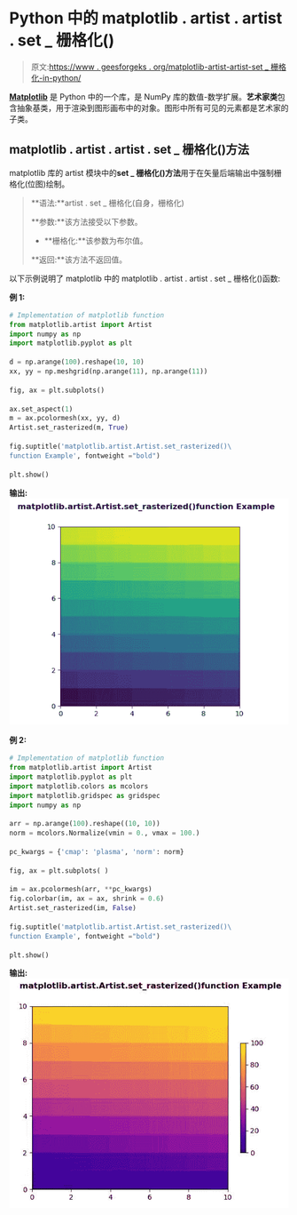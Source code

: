 # Python 中的 matplotlib . artist . artist . set _ 栅格化()

> 原文:[https://www . geesforgeks . org/matplotlib-artist-artist-set _ 栅格化-in-python/](https://www.geeksforgeeks.org/matplotlib-artist-artist-set_rasterized-in-python/)

**[Matplotlib](https://www.geeksforgeeks.org/python-introduction-matplotlib/)** 是 Python 中的一个库，是 NumPy 库的数值-数学扩展。**艺术家类**包含抽象基类，用于渲染到图形画布中的对象。图形中所有可见的元素都是艺术家的子类。

## matplotlib . artist . artist . set _ 栅格化()方法

matplotlib 库的 artist 模块中的**set _ 栅格化()方法**用于在矢量后端输出中强制栅格化(位图)绘制。

> **语法:**artist . set _ 栅格化(自身，栅格化)
> 
> **参数:**该方法接受以下参数。
> 
> *   **栅格化:**该参数为布尔值。
> 
> **返回:**该方法不返回值。

以下示例说明了 matplotlib 中的 matplotlib . artist . artist . set _ 栅格化()函数:

**例 1:**

```py
# Implementation of matplotlib function
from matplotlib.artist import Artist  
import numpy as np 
import matplotlib.pyplot as plt 

d = np.arange(100).reshape(10, 10) 
xx, yy = np.meshgrid(np.arange(11), np.arange(11)) 

fig, ax = plt.subplots() 

ax.set_aspect(1) 
m = ax.pcolormesh(xx, yy, d) 
Artist.set_rasterized(m, True) 

fig.suptitle('matplotlib.artist.Artist.set_rasterized()\
function Example', fontweight ="bold") 

plt.show()
```

**输出:**
![](img/4a1de6418cb49931182b69f42d57ade3.png)

**例 2:**

```py
# Implementation of matplotlib function
from matplotlib.artist import Artist  
import matplotlib.pyplot as plt 
import matplotlib.colors as mcolors 
import matplotlib.gridspec as gridspec 
import numpy as np 

arr = np.arange(100).reshape((10, 10)) 
norm = mcolors.Normalize(vmin = 0., vmax = 100.) 

pc_kwargs = {'cmap': 'plasma', 'norm': norm} 

fig, ax = plt.subplots( ) 

im = ax.pcolormesh(arr, **pc_kwargs) 
fig.colorbar(im, ax = ax, shrink = 0.6) 
Artist.set_rasterized(im, False) 

fig.suptitle('matplotlib.artist.Artist.set_rasterized()\
function Example', fontweight ="bold") 

plt.show()
```

**输出:**
![](img/eb0ca92a34164df23b35cca9443b4aeb.png)